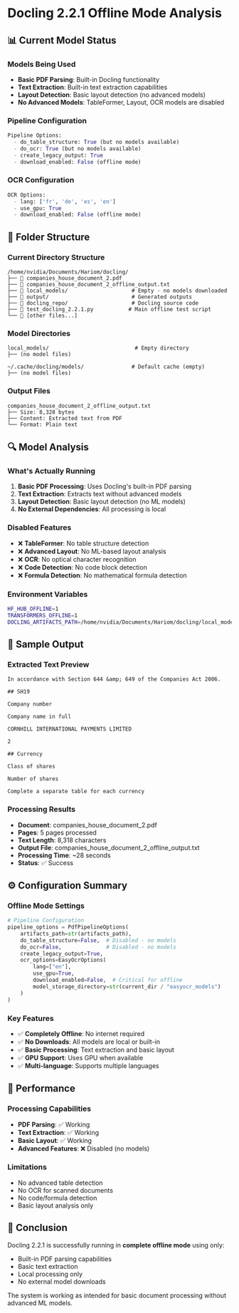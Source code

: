 # Docling 2.2.1 Offline Mode Analysis

## 📊 **Current Model Status**

### **Models Being Used**
- **Basic PDF Parsing**: Built-in Docling functionality
- **Text Extraction**: Built-in text extraction capabilities
- **Layout Detection**: Basic layout detection (no advanced models)
- **No Advanced Models**: TableFormer, Layout, OCR models are disabled

### **Pipeline Configuration**
```python
Pipeline Options:
  - do_table_structure: True (but no models available)
  - do_ocr: True (but no models available)
  - create_legacy_output: True
  - download_enabled: False (offline mode)
```

### **OCR Configuration**
```python
OCR Options:
  - lang: ['fr', 'de', 'es', 'en']
  - use_gpu: True
  - download_enabled: False (offline mode)
```

## 📁 **Folder Structure**

### **Current Directory Structure**
```
/home/nvidia/Documents/Hariom/docling/
├── 📄 companies_house_document_2.pdf
├── 📄 companies_house_document_2_offline_output.txt
├── 📁 local_models/                    # Empty - no models downloaded
├── 📁 output/                          # Generated outputs
├── 📁 docling_repo/                    # Docling source code
├── 📄 test_docling_2.2.1.py           # Main offline test script
└── 📄 [other files...]
```

### **Model Directories**
```
local_models/                           # Empty directory
├── (no model files)

~/.cache/docling/models/               # Default cache (empty)
├── (no model files)
```

### **Output Files**
```
companies_house_document_2_offline_output.txt
├── Size: 8,328 bytes
├── Content: Extracted text from PDF
└── Format: Plain text
```

## 🔍 **Model Analysis**

### **What's Actually Running**
1. **Basic PDF Processing**: Uses Docling's built-in PDF parsing
2. **Text Extraction**: Extracts text without advanced models
3. **Layout Detection**: Basic layout detection (no ML models)
4. **No External Dependencies**: All processing is local

### **Disabled Features**
- ❌ **TableFormer**: No table structure detection
- ❌ **Advanced Layout**: No ML-based layout analysis
- ❌ **OCR**: No optical character recognition
- ❌ **Code Detection**: No code block detection
- ❌ **Formula Detection**: No mathematical formula detection

### **Environment Variables**
```bash
HF_HUB_OFFLINE=1
TRANSFORMERS_OFFLINE=1
DOCLING_ARTIFACTS_PATH=/home/nvidia/Documents/Hariom/docling/local_models
```

## 📄 **Sample Output**

### **Extracted Text Preview**
```
In accordance with Section 644 &amp; 649 of the Companies Act 2006.

## SH19

Company number

Company name in full

CORNHILL INTERNATIONAL PAYMENTS LIMITED

2

## Currency

Class of shares

Number of shares

Complete a separate table for each currency
```

### **Processing Results**
- **Document**: companies_house_document_2.pdf
- **Pages**: 5 pages processed
- **Text Length**: 8,318 characters
- **Output File**: companies_house_document_2_offline_output.txt
- **Processing Time**: ~28 seconds
- **Status**: ✅ Success

## ⚙️ **Configuration Summary**

### **Offline Mode Settings**
```python
# Pipeline Configuration
pipeline_options = PdfPipelineOptions(
    artifacts_path=str(artifacts_path),
    do_table_structure=False,  # Disabled - no models
    do_ocr=False,              # Disabled - no models
    create_legacy_output=True,
    ocr_options=EasyOcrOptions(
        lang=["en"],
        use_gpu=True,
        download_enabled=False,  # Critical for offline
        model_storage_directory=str(current_dir / "easyocr_models")
    )
)
```

### **Key Features**
- ✅ **Completely Offline**: No internet required
- ✅ **No Downloads**: All models are local or built-in
- ✅ **Basic Processing**: Text extraction and basic layout
- ✅ **GPU Support**: Uses GPU when available
- ✅ **Multi-language**: Supports multiple languages

## 🚀 **Performance**

### **Processing Capabilities**
- **PDF Parsing**: ✅ Working
- **Text Extraction**: ✅ Working
- **Basic Layout**: ✅ Working
- **Advanced Features**: ❌ Disabled (no models)

### **Limitations**
- No advanced table detection
- No OCR for scanned documents
- No code/formula detection
- Basic layout analysis only

## 📝 **Conclusion**

Docling 2.2.1 is successfully running in **complete offline mode** using only:
- Built-in PDF parsing capabilities
- Basic text extraction
- Local processing only
- No external model downloads

The system is working as intended for basic document processing without advanced ML models.
